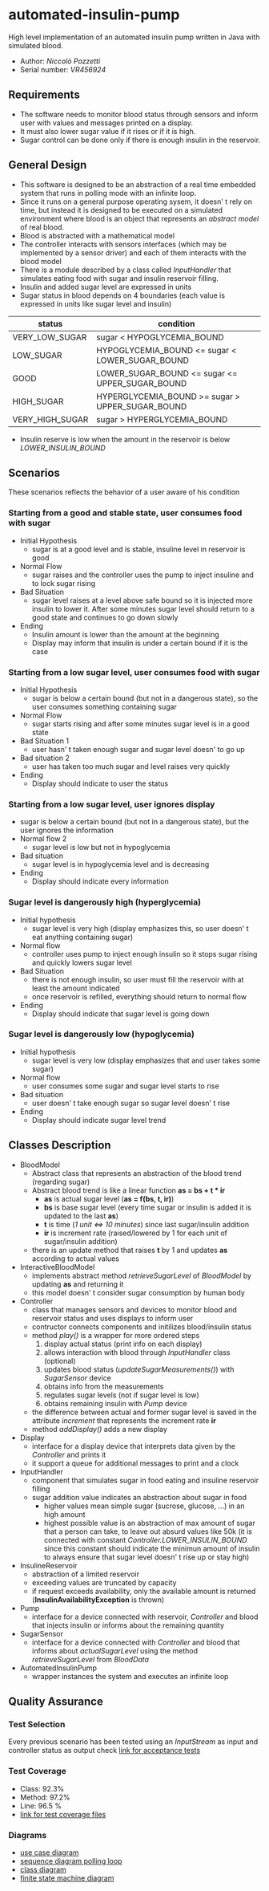 # automated-insulin-pump
High level implementation of an automated insulin pump written in Java with simulated blood.
* Author: *Niccolò Pozzetti*
* Serial number: *VR456924*
## Requirements
* The software needs to monitor blood status through sensors and inform user with values and messages printed on a display.
* It must also lower sugar value if it rises or if it is high.
* Sugar control can be done only if there is enough insulin in the reservoir.

## General Design
* This software is designed to be an abstraction of a real time embedded system that runs in polling mode with an infinite loop.
* Since it runs on a general purpose operating sysem, it doesn' t rely on time, but instead it is designed to be executed on a simulated environment where blood is an object that represents an *abstract model* of real blood.
* Blood is abstracted with a mathematical model
* The controller interacts with sensors interfaces (which may be implemented by a sensor driver) and each of them interacts with the blood model
* There is a module described by a class called *InputHandler* that simulates eating food with sugar and insulin reservoir filling.
* Insulin and added sugar level are expressed in units
* Sugar status in blood depends on 4 boundaries (each value is expressed in units like sugar level and insulin)

| status          | condition 										 |
| --------------- | -----------------------------------------------  |
| VERY_LOW_SUGAR  | sugar < HYPOGLYCEMIA_BOUND						 |
| LOW_SUGAR       | HYPOGLYCEMIA_BOUND <= sugar < LOWER_SUGAR_BOUND  |
| GOOD            | LOWER_SUGAR_BOUND <= sugar <= UPPER_SUGAR_BOUND  |
| HIGH_SUGAR      | HYPERGLYCEMIA_BOUND >= sugar > UPPER_SUGAR_BOUND |
| VERY_HIGH_SUGAR | sugar > HYPERGLYCEMIA_BOUND						 |

* Insulin reserve is low when the amount in the reservoir is below *LOWER_INSULIN_BOUND*

## Scenarios
These scenarios reflects the behavior of a user aware of his condition

### Starting from a good and stable state, user consumes food with sugar
* Initial Hypothesis
	* sugar is at a good level and is stable, insuline level in reservoir is good
* Normal Flow
	* sugar raises and the controller uses the pump to inject insuline and to lock sugar rising
* Bad Situation
	* sugar level raises at a level above safe bound so it is injected more insulin to lower it. After some minutes sugar level should return to a good state and continues to go down slowly
* Ending
	* Insulin amount is lower than the amount at the beginning
	* Display may inform that insulin is under a certain bound if it is the case

### Starting from a low sugar level, user consumes food with sugar
* Initial Hypothesis
	* sugar is below a certain bound (but not in a dangerous state), so the user consumes something containing sugar
* Normal Flow
	* sugar starts rising and after some minutes sugar level is in a good state
* Bad Situation 1
	* user hasn' t taken enough sugar and sugar level doesn' to go up
* Bad situation 2
	* user has taken too much sugar and level raises very quickly
* Ending
	* Display should indicate to user the status

### Starting from a low sugar level, user ignores display
* sugar is below a certain bound (but not in a dangerous state), but the user ignores the information
* Normal flow 2
	* sugar level is low but not in hypoglycemia
* Bad situation
	* sugar level is in hypoglycemia level and is decreasing
* Ending
	* Display should indicate every information

### Sugar level is dangerously high (hyperglycemia)
* Initial hypothesis
	* sugar level is very high (display emphasizes this, so user doesn' t eat anything containing sugar)
* Normal flow
	* controller uses pump to inject enough insulin so it stops sugar rising and quickly lowers sugar level
* Bad Situation
	* there is not enough insulin, so user must fill the reservoir with at least the amount indicated
	* once reservoir is refilled, everything should return to normal flow
* Ending
	* Display should indicate that sugar level is going down

### Sugar level is dangerously low (hypoglycemia)
* Initial hypothesis
	* sugar level is very low (display emphasizes that and user takes some sugar)
* Normal flow
	* user consumes some sugar and sugar level starts to rise
* Bad situation
	* user doesn' t take enough sugar so sugar level doesn' t rise
* Ending
	* Display should indicate sugar level trend

## Classes Description
* BloodModel
	* Abstract class that represents an abstraction of the blood trend (regarding sugar)
	* Abstract blood trend is like a linear function **as = bs + t \* ir**
		* **as** is actual sugar level (**as = f(bs, t, ir)**)
		* **bs** is base sugar level (every time sugar or insulin is added it is updated to the last **as**)
		* **t** is time (*1 unit <=> 10 minutes*) since last sugar/insulin addition
		* **ir** is increment rate (raised/lowered by 1 for each unit of sugar/insulin addition)
	* there is an update method that raises **t** by 1 and updates **as** according to actual values
* InteractiveBloodModel
	* implements abstract method *retrieveSugarLevel* of *BloodModel* by updating **as** and returning it
	* this model doesn' t consider sugar consumption by human body 
* Controller
	* class that manages sensors and devices to monitor blood and reservoir status and uses displays to inform user
	* contructor connects components and initilizes blood/insulin status
	* method *play()* is a wrapper for more ordered steps
		1. display actual status (print info on each display)
		1. allows interaction with blood through *InputHandler* class (optional)
		1. updates blood status (*updateSugarMeasurements()*) with *SugarSensor* device
		1. obtains info from the measurements
		1. regulates sugar levels (not if sugar level is low)
		1. obtains remaining insulin with *Pump* device
	* the difference between actual and former sugar level is saved in the attribute *increment* that represents the increment rate **ir**
	* method *addDisplay()* adds a new display
* Display
	* interface for a display device that interprets data given by the *Controller* and prints it
	* it support a queue for additional messages to print and a clock
* InputHandler
	* component that simulates sugar in food eating and insuline reservoir filling
	* sugar addition value indicates an abstraction about sugar in food
		* higher values mean simple sugar (sucrose, glucose, ...) in an high amount
		* highest possible value is an abstraction of max amount of sugar that a person can take, to leave out absurd values like 50k (it is connected with constant *Controller.LOWER_INSULIN_BOUND* since this constant should indicate the minimun amount of insulin to always ensure that sugar level doesn' t rise up or stay high)
* InsulineReservoir
	* abstraction of a limited reservoir
	* exceeding values are truncated by capacity
	* if request exceeds availability, only the available amount is returned (**InsulinAvailabilityException** is thrown)
* Pump
	* interface for a device connected with reservoir, *Controller* and blood that injects insulin or informs about the remaining quantity
* SugarSensor
	*  interface for a device connected with *Controller* and blood that informs about *actualSugarLevel* using the method *retrieveSugarLevel* from *BloodData*
* AutomatedInsulinPump
	* wrapper instances the system and executes an infinite loop

## Quality Assurance
### Test Selection
Every previous scenario has been tested using an *InputStream* as input and controller status as output check
[link for acceptance tests](https://github.com/nickpoz97/automated-insulin-pump/tree/main/src/test/java/it/univr/acceptanceTesting)
### Test Coverage
* Class: 92.3%
* Method: 97.2%
* Line: 96.5 %
* [link for test coverage files](https://github.com/nickpoz97/automated-insulin-pump/tree/main/doc/testReports)
### Diagrams
* [use case diagram](https://github.com/nickpoz97/automated-insulin-pump/blob/main/doc/diagrams/use_case.pdf)
* [sequence diagram polling loop](https://github.com/nickpoz97/automated-insulin-pump/blob/main/doc/diagrams/sequence_diagram_polling_loop.pdf)
* [class diagram](https://github.com/nickpoz97/automated-insulin-pump/blob/main/doc/diagrams/class_diagram.pdf)
* [finite state machine diagram](https://github.com/nickpoz97/automated-insulin-pump/blob/main/doc/diagrams/finite_state_machine.pdf)